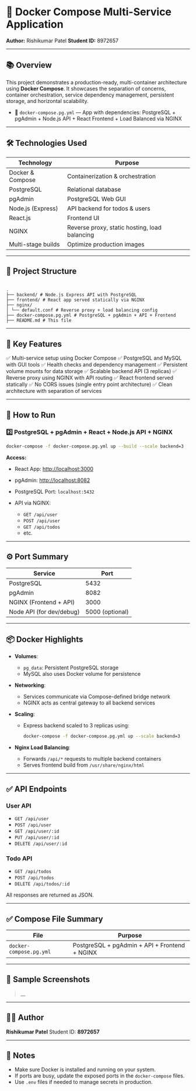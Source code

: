 # 🐳 Docker Compose Multi-Service Application

**Author:** Rishikumar Patel
**Student ID:** 8972657

---

## 📚 Overview

This project demonstrates a production-ready, multi-container architecture using **Docker Compose**. It showcases the separation of concerns, container orchestration, service dependency management, persistent storage, and horizontal scalability.

- 🔹 `docker-compose.pg.yml` — App with dependencies: PostgreSQL + pgAdmin + Node.js API + React Frontend + Load Balanced via NGINX

---

## 🛠️ Technologies Used

| Technology         | Purpose                                       |
| ------------------ | --------------------------------------------- |
| Docker & Compose   | Containerization & orchestration              |
| PostgreSQL         | Relational database                           |
| pgAdmin            | PostgreSQL Web GUI                            |
| Node.js (Express)  | API backend for todos & users                 |
| React.js           | Frontend UI                                   |
| NGINX              | Reverse proxy, static hosting, load balancing |
| Multi-stage builds | Optimize production images                    |

---

## 📁 Project Structure

```

.
├── backend/ # Node.js Express API with PostgreSQL
├── frontend/ # React app served statically via NGINX
├── nginx/
│ └── default.conf # Reverse proxy + load balancing config
├── docker-compose.pg.yml # PostgreSQL + pgAdmin + API + Frontend
├── README.md # This file

```

---

## 🧠 Key Features

✅ Multi-service setup using Docker Compose
✅ PostgreSQL and MySQL with GUI tools
✅ Health checks and dependency management
✅ Persistent volume mounts for data storage
✅ Scalable backend API (3 replicas)
✅ Reverse proxy using NGINX with API routing
✅ React frontend served statically
✅ No CORS issues (single entry point architecture)
✅ Clean architecture with separation of services

---

## 🧪 How to Run

### 2️⃣ PostgreSQL + pgAdmin + React + Node.js API + NGINX

```bash
docker-compose -f docker-compose.pg.yml up --build --scale backend=3
```

**Access:**

- React App: [http://localhost:3000](http://localhost:3000)
- pgAdmin: [http://localhost:8082](http://localhost:8082)
- PostgreSQL Port: `localhost:5432`
- API via NGINX:

  - `GET /api/user`
  - `POST /api/user`
  - `GET /api/todos`
  - etc.

---

## ⚙️ Port Summary

| Service                  | Port            |
| ------------------------ | --------------- |
| PostgreSQL               | 5432            |
| pgAdmin                  | 8082            |
| NGINX (Frontend + API)   | 3000            |
| Node API (for dev/debug) | 5000 (optional) |

---

## 📦 Docker Highlights

- **Volumes**:

  - `pg_data`: Persistent PostgreSQL storage
  - MySQL also uses Docker volume for persistence

- **Networking**:

  - Services communicate via Compose-defined bridge network
  - NGINX acts as central gateway to all backend services

- **Scaling**:

  - Express backend scaled to 3 replicas using:

    ```bash
    docker-compose -f docker-compose.pg.yml up --scale backend=3
    ```

- **Nginx Load Balancing**:

  - Forwards `/api/*` requests to multiple backend containers
  - Serves frontend build from `/usr/share/nginx/html`

---

## ✅ API Endpoints

### User API

- `GET /api/user`
- `POST /api/user`
- `GET /api/user/:id`
- `PUT /api/user/:id`
- `DELETE /api/user/:id`

### Todo API

- `GET /api/todos`
- `POST /api/todos`
- `DELETE /api/todos/:id`

All responses are returned as JSON.

---

## ✅ Compose File Summary

| File                    | Purpose                                       |
| ----------------------- | --------------------------------------------- |
| `docker-compose.pg.yml` | PostgreSQL + pgAdmin + API + Frontend + NGINX |

---

## 📸 Sample Screenshots

> \_\_

---

## 👨‍💻 Author

**Rishikumar Patel**
Student ID: **8972657**

---

## 📌 Notes

- Make sure Docker is installed and running on your system.
- If ports are busy, update the exposed ports in the `docker-compose` files.
- Use `.env` files if needed to manage secrets in production.

